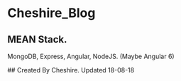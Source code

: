 # Cheshire_Blog

## MEAN Stack.
MongoDB, Express, Angular, NodeJS. (Maybe Angular 6)

</hr>
## Created By Cheshire. Updated 18-08-18
